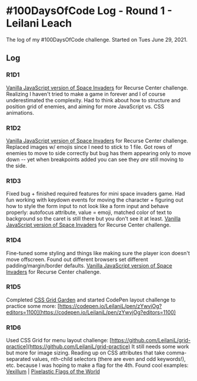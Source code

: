 # #100DaysOfCode Log - Round 1 - Leilani Leach

The log of my #100DaysOfCode challenge. Started on Tues June 29, 2021.

## Log

### R1D1 
[Vanilla JavaScript version of Space Invaders](https://github.com/LeilaniL/space-invaders) for Recurse Center challenge. Realizing I haven't tried to make a game in forever and I of course underestimated the complexity. Had to think about how to structure and position grid of enemies, and aiming for more JavaScript vs. CSS animations.

### R1D2
[Vanilla JavaScript version of Space Invaders](https://github.com/LeilaniL/space-invaders) for Recurse Center challenge. Replaced images w/ emojis since I need to stick to 1 file. Got rows of enemies to move to side correctly but bug has them appearing only to move down -- yet when breakpoints added you can see they _are_ still moving to the side.

### R1D3
Fixed bug + finished required features for mini space invaders game. Had fun working with keydown events for moving the character + figuring out how to style the form input to not look like a form input and behave properly: autofocus attribute, value = emoji, matched color of text to background so the caret is still there but you don't see it at least. [Vanilla JavaScript version of Space Invaders](https://github.com/LeilaniL/space-invaders) for Recurse Center challenge.

### R1D4
Fine-tuned some styling and things like making sure the player icon doesn't move offscreen. Found out different browsers set different padding/margin/border defaults. [Vanilla JavaScript version of Space Invaders](https://github.com/LeilaniL/space-invaders) for Recurse Center challenge.

### R1D5
Completed [CSS Grid Garden](https://cssgridgarden.com/) and started CodePen layout challenge to practice some more: [https://codepen.io/LeilaniL/pen/zYwvjOg?editors=1100](https://codepen.io/LeilaniL/pen/zYwvjOg?editors=1100)

### R1D6
Used CSS Grid for menu layout challenge: [https://github.com/LeilaniL/grid-practice](https://github.com/LeilaniL/grid-practice) It still needs some work but more for image sizing. Reading up on CSS attributes that take comma-separated values, nth-child selectors (there are even and odd keywords!), etc. because I was hoping to make a flag for the 4th. Found cool examples: [Vexillum](https://github.com/talgautb/vexillum) | [Pixelastic Flags of the World](https://github.com/pixelastic/css-flags)
